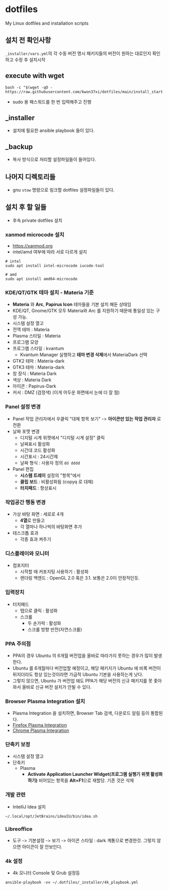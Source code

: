 # dotfiles
My Linux dotfiles and installation scripts

## 설치 전 확인사항
`_installer/vars.yml`의 각 수동 버전 명시 패키지들의 버전이 원하는 대로인지 확인 하고 수정 후 설치시작

## execute with wget
```
bash -c "$(wget -qO - https://raw.githubusercontent.com/kwon37xi/dotfiles/main/install_start.sh)"
```

* sudo 용 패스워드를 한 번 입력해주고 진행

## _installer
* 설치에 필요한 ansible playbook 들이 있다.

## _backup
* 복사 방식으로 처리할 설정파일들이 들어있다.

## 나머지 디렉토리들
* gnu `stow` 명령으로 링크할 dotfiles 설정파일들이 있다.

## 설치 후 할 일들
* 후속 private dotfiles 설치

### xanmod microcode 설치
* https://xanmod.org
* intel/amd 여부에 따라 서로 다르게 설치
```
# intel
sudo apt install intel-microcode iucode-tool

# amd
sudo apt install amd64-microcode
```

### KDE/QT/GTK 테마 설치 - Materia 기준
* **Materia** 와 **Arc**, **Papirus Icon** 테마들을 기본 설치 해둔 상태임
* KDE/QT, Gnome/GTK 모두 Materia와 Arc 를 지원하기 때문에 통일성 있는 구성 가능.
* 시스템 설정 열고
* 전역 테마 : Materia
* Plasma 스타일 : Materia
* 프로그램 모양
* 프로그램 스타일 : kvantum
  * Kvantum Manager 실행하고 **테마 변경 삭제**에서 MateriaDark 선택
* GTK2 테마 : Materia-dark
* GTK3 테마 : Materia-dark
* 창 장식 : Materia Dark
* 색상 : Materia Dark
* 아이콘 : Papirus-Dark
* 커서 : DMZ (검정색) (이게 어두운 화면에서 눈에 더 잘 띔)

### Panel 설정 변경
* Panel 작업 관리자에서 우클릭 "대체 항목 보기" -> **아이콘만 있는 작업 관리자** 로 전환
* 날짜 포맷 변경
  * 디지털 시계 위젯에서 "디지털 시계 설정" 클릭
  * 날짜표시 활성화
  * 시간대 코드 활성화
  * 시간표시 : 24시간제
  * 날짜 형식 : 사용자 정의 `dd dddd`
* Panel 편집
  * **시스템 트레이** 설정의 "항목"에서
  * **클립 보드** : 비활성화됨 (copyq 로 대체)
  * **터치패드** : 항상표시

### 작업공간 행동 변경
* 가상 바탕 화면 : 세로로 4개
  * **4열**로 만들고
  * 각 열마나 하나씩의 바탕화면 추가
* 테스크톱 효과
  * 각종 효과 켜주기

### 디스플레이와 모니터
* 컴포지터
  * 시작할 때 커포지팅 사용하기 : 활성화
  * 렌더링 백엔드 : OpenGL 2.0 혹은 3.1. 보통은 2.0이 안정적인듯.

### 입력장치
* 터치패드
  * 탭으로 클릭 : 활성화
  * 스크롤
    * 두 손가락 : 활성화
    * 스크롤 방향 반전(자연스크롤)

### PPA 주의점
* PPA의 경우 Ubuntu 의 6개월 버전업을 올바로 따라가지 못하는 경우가 많이 발생한다.
* Ubuntu 를 6개월마다 버전업할 예정이고, 해당 패키지가 Ubuntu 에 비록 버전이 뒤지더라도 항상 있는것이라면 가급적 Ubuntu 기본을 사용하는게 낫다.
* 그렇지 않으면, Ubuntu 가 버전업 돼도 PPA가 해당 버전의 신규 패키지를 못 좇아와서 올바로 신규 버전 설치가 안될 수 있다.

### Browser Plasma Integration 설치
* Plasma Integration 을 설치하면, Browser Tab 검색, 다운로드 알림 등이 통합된다.
* [Firefox Plasma Integration](https://addons.mozilla.org/en-US/firefox/addon/plasma-integration/)
* [Chrome Plasma Integration](https://chrome.google.com/webstore/detail/plasma-integration/cimiefiiaegbelhefglklhhakcgmhkai)

### 단축키 보정
* 시스템 설정 열고
* 단축키
  * Plasma
    * **Activate Application Launcher Widget(프로그램 실행기 위젯 활성화하기)** 비어있는 항목을 **Alt+F1**으로 재할당. 기존 것은 삭제

### 개발 관련
* IntelliJ Idea 설치
```
~/.local/opt/JetBrains/ideaIU/bin/idea.sh
```
### Libreoffice
* 도구 -> 기본설정 -> 보기 -> 아이콘 스타일 : dark 계통으로 변경한것. 그렇지 않으면 아이콘이 잘 안보인다.

### 4k 설정
* 4k 모니터 Console 및 Grub 설정등
```
ansible-playbook -vv ~/.dotfiles/_installer/4k_playbook.yml
```
